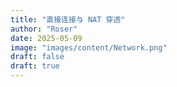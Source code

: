 ```yaml
---
title: "直接连接与 NAT 穿透"
author: "Roser"
date: 2025-05-09
image: "images/content/Network.png"
draft: false
draft: true
---
```

